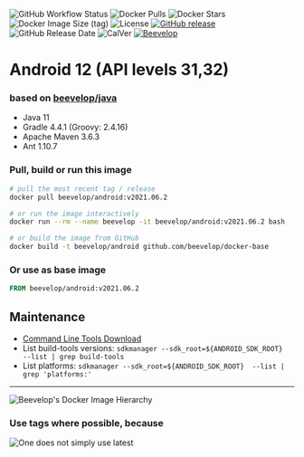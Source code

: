 ![GitHub Workflow Status](https://img.shields.io/github/actions/workflow/status/beevelop/docker-android/docker.yml?style=for-the-badge)
![Docker Pulls](https://img.shields.io/docker/pulls/beevelop/android.svg?style=for-the-badge)
![Docker Stars](https://img.shields.io/docker/stars/beevelop/android?style=for-the-badge)
![Docker Image Size (tag)](https://img.shields.io/docker/image-size/beevelop/android/latest?style=for-the-badge)
![License](https://img.shields.io/github/license/beevelop/docker-android?style=for-the-badge)
[![GitHub release](https://img.shields.io/github/release/beevelop/docker-android.svg?style=for-the-badge)](https://github.com/beevelop/docker-android/releases)
![GitHub Release Date](https://img.shields.io/github/release-date/beevelop/docker-android?style=for-the-badge)
![CalVer](https://img.shields.io/badge/CalVer-YYYY.MM.MICRO-22bfda.svg?style=for-the-badge)
[![Beevelop](https://img.shields.io/badge/-%20Made%20with%20%F0%9F%8D%AF%20by%20%F0%9F%90%9Dvelop-blue.svg?style=for-the-badge)](https://beevelop.com)

# Android 12 (API levels 31,32)

### based on [beevelop/java](https://github.com/beevelop/docker-java)

- Java 11
- Gradle 4.4.1 (Groovy: 2.4.16)
- Apache Maven 3.6.3
- Ant 1.10.7

### Pull, build or run this image

```bash
# pull the most recent tag / release
docker pull beevelop/android:v2021.06.2

# or run the image interactively
docker run --rm --name beevelop -it beevelop/android:v2021.06.2 bash

# or build the image from GitHub
docker build -t beevelop/android github.com/beevelop/docker-base
```

### Or use as base image

```Dockerfile
FROM beevelop/android:v2021.06.2
```

## Maintenance

- [Command Line Tools Download](https://developer.android.com/studio#span-idcommand-toolsa-namecmdline-toolsacommand-line-tools-onlyspan)
- List build-tools versions: `sdkmanager --sdk_root=${ANDROID_SDK_ROOT}  --list | grep build-tools`
- List platforms: `sdkmanager --sdk_root=${ANDROID_SDK_ROOT}  --list | grep 'platforms:'`

---

![Beevelop's Docker Image Hierarchy](https://gist.githubusercontent.com/beevelop/b0cddab7209a683c77560d06ff00bc8e/raw/15429ee1d02e2c4dc019b760ca8c7ceff5911b82/hierarchy.png)


### Use tags where possible, because

![One does not simply use latest](https://i.imgflip.com/1fgwxr.jpg)
